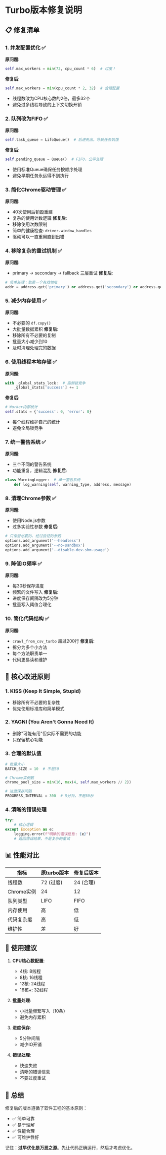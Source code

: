 # Turbo版本修复说明

## 📋 修复清单

### 1. **并发配置优化** ✅
**原问题**: 
```python
self.max_workers = min(72, cpu_count * 6)  # 过度！
```
**修复后**:
```python
self.max_workers = min(cpu_count * 2, 32)  # 合理配置
```
- 线程数改为CPU核心数的2倍，最多32个
- 避免过多线程导致的上下文切换开销

### 2. **队列改为FIFO** ✅
**原问题**: 
```python
self.task_queue = LifoQueue()  # 后进先出，导致任务饥饿
```
**修复后**:
```python
self.pending_queue = Queue()  # FIFO，公平处理
```
- 使用标准Queue确保任务按顺序处理
- 避免早期任务永远得不到执行

### 3. **简化Chrome驱动管理** ✅
**原问题**: 
- 40次使用后销毁重建
- 复杂的使用计数逻辑
**修复后**:
- 移除使用次数限制
- 简单的健康检查: `driver.window_handles`
- 驱动可以一直重用直到出错

### 4. **移除复杂的重试机制** ✅
**原问题**: 
- primary → secondary → fallback 三层重试
**修复后**:
```python
# 简单处理：取第一个有效地址
addr = address.get('primary') or address.get('secondary') or address.get('Address', '')
```

### 5. **减少内存使用** ✅
**原问题**: 
- 不必要的 `df.copy()`
- 大批量数据累积
**修复后**:
- 移除所有不必要的复制
- 批量大小减少到10
- 及时清理处理完的数据

### 6. **使用线程本地存储** ✅
**原问题**: 
```python
with _global_stats_lock:  # 高频锁竞争
    _global_stats['success'] += 1
```
**修复后**:
```python
# Worker内部统计
self.stats = {'success': 0, 'error': 0}
```
- 每个线程维护自己的统计
- 避免全局锁竞争

### 7. **统一警告系统** ✅
**原问题**: 
- 三个不同的警告系统
- 功能重复，逻辑混乱
**修复后**:
```python
class WarningLogger:  # 单一警告系统
    def log_warning(self, warning_type, address, message)
```

### 8. **清理Chrome参数** ✅
**原问题**: 
- 使用Node.js参数
- 过多实验性参数
**修复后**:
```python
# 只保留必要的、经过验证的参数
options.add_argument('--headless')
options.add_argument('--no-sandbox')
options.add_argument('--disable-dev-shm-usage')
```

### 9. **降低IO频率** ✅
**原问题**: 
- 每30秒保存进度
- 频繁的文件写入
**修复后**:
- 进度保存间隔改为5分钟
- 批量写入阈值合理化

### 10. **简化代码结构** ✅
**原问题**: 
- `crawl_from_csv_turbo` 超过200行
**修复后**:
- 拆分为多个小方法
- 每个方法职责单一
- 代码更易读和维护

## 🎯 核心改进原则

### 1. **KISS (Keep It Simple, Stupid)**
- 移除所有不必要的复杂性
- 优先使用标准库和简单模式

### 2. **YAGNI (You Aren't Gonna Need It)**
- 删除"可能有用"但实际不需要的功能
- 只保留核心功能

### 3. **合理的默认值**
```python
# 批量大小
BATCH_SIZE = 10  # 不是50

# Chrome实例数
chrome_pool_size = min(16, max(4, self.max_workers // 2))

# 进度保存间隔
PROGRESS_INTERVAL = 300  # 5分钟，不是30秒
```

### 4. **清晰的错误处理**
```python
try:
    # 核心逻辑
except Exception as e:
    logging.error(f"明确的错误信息: {e}")
    # 返回错误结果，不是复杂的重试
```

## 📊 性能对比

| 指标 | 原turbo版本 | 修复后版本 |
|------|------------|-----------|
| 线程数 | 72 (过度) | 24 (合理) |
| Chrome实例 | 24 | 12 |
| 队列类型 | LIFO | FIFO |
| 内存使用 | 高 | 低 |
| 代码复杂度 | 高 | 低 |
| 维护性 | 差 | 好 |

## 🚀 使用建议

1. **CPU核心数配置**:
   - 4核: 8线程
   - 8核: 16线程
   - 12核: 24线程
   - 16核+: 32线程

2. **批量处理**:
   - 小批量频繁写入（10条）
   - 避免内存累积

3. **进度保存**:
   - 5分钟间隔
   - 减少IO开销

4. **错误处理**:
   - 快速失败
   - 清晰的错误信息
   - 不要过度重试

## 📝 总结

修复后的版本遵循了软件工程的基本原则：
- ✅ 简单可靠
- ✅ 易于理解
- ✅ 性能合理
- ✅ 可维护性好

记住：**过早优化是万恶之源**。先让代码正确运行，然后才考虑优化。